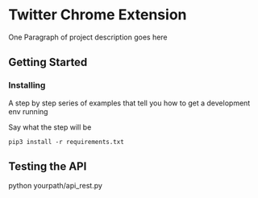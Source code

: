 # Twitter Chrome Extension
One Paragraph of project description goes here

## Getting Started
### Installing

A step by step series of examples that tell you how to get a development env running

Say what the step will be

```
pip3 install -r requirements.txt
```

## Testing the API

python yourpath/api_rest.py